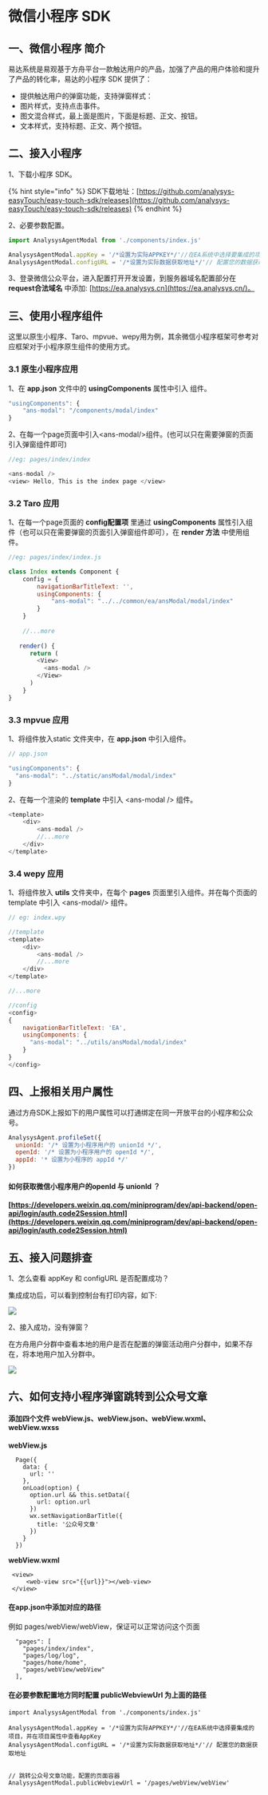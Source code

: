# 微信小程序 SDK

## 一、微信小程序  简介

易达系统是易观基于方舟平台一款触达用户的产品，加强了产品的用户体验和提升了产品的转化率，易达的小程序  SDK 提供了：

* 提供触达用户的弹窗功能，支持弹窗样式：
* 图片样式，支持点击事件。
* 图文混合样式，最上面是图片，下面是标题、正文、按钮。
* 文本样式，支持标题、正文、两个按钮。

## 二、接入小程序 

1、下载小程序 SDK。

{% hint style="info" %}
SDK下载地址：[https://github.com/analysys-easyTouch/easy-touch-sdk/releases](https://github.com/analysys-easyTouch/easy-touch-sdk/releases)
{% endhint %}

2、必要参数配置。

```javascript
import AnalysysAgentModal from './components/index.js'

AnalysysAgentModal.appKey = '/*设置为实际APPKEY*/'//在EA系统中选择要集成的项目，并在项目属性中查看AppKey
AnalysysAgentModal.configURL = '/*设置为实际数据获取地址*/'// 配置您的数据获取地址
```

3、登录微信公众平台，进入配置打开开发设置，到服务器域名配置部分在 **request合法域名** 中添加:  [https://ea.analysys.cn](https://ea.analysys.cn/)。

## 三、使用小程序组件

这里以原生小程序、Taro、mpvue、wepy用为例，其余微信小程序框架可参考对应框架对于小程序原生组件的使用方式。

### 3.1 原生小程序应用

1、在 **app.json** 文件中的 **usingComponents** 属性中引入 组件。

```javascript
"usingComponents": {
    "ans-modal": "/components/modal/index"
}
```

2、在每一个page页面中引入&lt;ans-modal/&gt;组件。\(也可以只在需要弹窗的页面引入弹窗组件即可\)

```javascript
//eg: pages/index/index

<ans-modal />
<view> Hello, This is the index page </view>
```

### 3.2 Taro 应用

1、在每一个page页面的 **config配置项** 里通过 **usingComponents** 属性引入组件（也可以只在需要弹窗的页面引入弹窗组件即可），在 **render 方法** 中使用组件。

```javascript
//eg: pages/index/index.js

class Index extends Component {
    config = {
        navigationBarTitleText: '',
        usingComponents: {
            "ans-modal": "../../common/ea/ansModal/modal/index"
        }
    }
    
    //...more
    
   render() {
      return (
        <View>
          <ans-modal />
        </View>
      )
    }
}
```

### 3.3 mpvue 应用

1、将组件放入static 文件夹中，在 **app.json** 中引入组件。

```javascript
// app.json

"usingComponents": {
  "ans-modal": "../static/ansModal/modal/index"
}
```

2、在每一个渲染的 **template** 中引入 &lt;ans-modal /&gt; 组件。

```javascript
<template>
    <div>
        <ans-modal />
        //...more
    </div>
</template>
```

### 3.4 wepy 应用 

1、将组件放入 **utils** 文件夹中，在每个 **pages** 页面里引入组件。并在每个页面的 template 中引入 &lt;ans-modal/&gt; 组件。

```javascript
// eg: index.wpy

//template
<template>
    <div>
        <ans-modal />
        //...more
    </div>
</template>

//...more

//config
<config>
{
    navigationBarTitleText: 'EA',
    usingComponents: {
      "ans-modal": "../utils/ansModal/modal/index"
    }
}
</config>
```

## 四、上报相关用户属性

通过方舟SDK上报如下的用户属性可以打通绑定在同一开放平台的小程序和公众号。

```javascript
AnalysysAgent.profileSet({
  unionId: '/* 设置为小程序用户的 unionId */',
  openId: '/* 设置为小程序用户的 openId */',
  appId: '* 设置为小程序的 appId */'
})
```

#### 如何获取微信小程序用户的openId 与 unionId ？

#### [https://developers.weixin.qq.com/miniprogram/dev/api-backend/open-api/login/auth.code2Session.html](https://developers.weixin.qq.com/miniprogram/dev/api-backend/open-api/login/auth.code2Session.html)

## 五、接入问题排查

1、怎么查看 appKey 和 configURL 是否配置成功？

集成成功后，可以看到控制台有打印内容，如下:

![](../.gitbook/assets/she-zhi-appkey.jpg)

2、接入成功，没有弹窗？

在方舟用户分群中查看本地的用户是否在配置的弹窗活动用户分群中，如果不存在，将本地用户加入分群中。

![](../.gitbook/assets/yong-hu-id.jpg)

## 六、如何支持小程序弹窗跳转到公众号文章

#### 添加四个文件 webView.js、webView.json、webView.wxml、webView.wxss

**webView.js**

```text
  Page({
    data: {
      url: ''
    },
    onLoad(option) {
      option.url && this.setData({
        url: option.url
      })
      wx.setNavigationBarTitle({
        title: '公众号文章'
      })
    }
  })
```

**webView.wxml**

```text
 <view>
     <web-view src="{{url}}"></web-view>
 </view>
```

#### 在app.json中添加对应的路径

例如 pages/webView/webView，保证可以正常访问这个页面

```text
  "pages": [
    "pages/index/index",
    "pages/log/log",
    "pages/home/home",
    "pages/webView/webView"
  ],
```

#### 在必要参数配置地方同时配置 publicWebviewUrl 为上面的路径

```text
import AnalysysAgentModal from './components/index.js'

AnalysysAgentModal.appKey = '/*设置为实际APPKEY*/'//在EA系统中选择要集成的项目，并在项目属性中查看AppKey
AnalysysAgentModal.configURL = '/*设置为实际数据获取地址*/'// 配置您的数据获取地址


// 跳转公众号文章功能，配置的页面容器
AnalysysAgentModal.publicWebviewUrl = '/pages/webView/webView'
```

#### 



